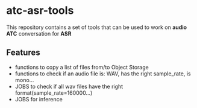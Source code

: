 # atc-asr-tools
This repository contains a set of tools that can be used to work on **audio ATC** conversation for **ASR**

## Features
* functions to copy a list of files from/to Object Storage
* functions to check if an audio file is: WAV, has the right sample_rate, is mono...
* JOBS to check if all wav files have the right format(sample_rate=160000...)
* JOBS for inference




